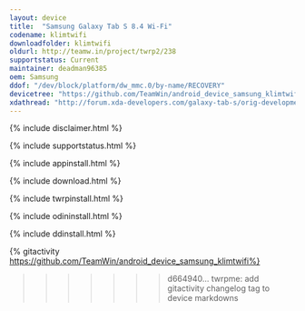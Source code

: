 ```yaml
---
layout: device
title:  "Samsung Galaxy Tab S 8.4 Wi-Fi"
codename: klimtwifi
downloadfolder: klimtwifi
oldurl: http://teamw.in/project/twrp2/238
supportstatus: Current
maintainer: deadman96385
oem: Samsung
ddof: "/dev/block/platform/dw_mmc.0/by-name/RECOVERY"
devicetree: "https://github.com/TeamWin/android_device_samsung_klimtwifi"
xdathread: "http://forum.xda-developers.com/galaxy-tab-s/orig-development/recovery-twrp-2-7-1-0-touch-recovery-t2817100"
---
```


{% include disclaimer.html %}

{% include supportstatus.html %}

{% include appinstall.html %}

{% include download.html %}

{% include twrpinstall.html %}

{% include odininstall.html %}

{% include ddinstall.html %}

{% gitactivity  https://github.com/TeamWin/android_device_samsung_klimtwifi%}
>>>>>>> d664940... twrpme: add gitactivity changelog tag to device markdowns
